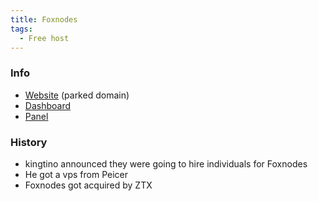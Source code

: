 ```yaml
---
title: Foxnodes
tags:
  - Free host
---
```


### Info
* [Website](foxnodes.net) (parked domain)
* [Dashboard](my.foxnodes.net)
* [Panel](panel.foxnodes.net)

### History
* kingtino announced they were going to hire individuals for Foxnodes
* He got a vps from Peicer
* Foxnodes got acquired by ZTX